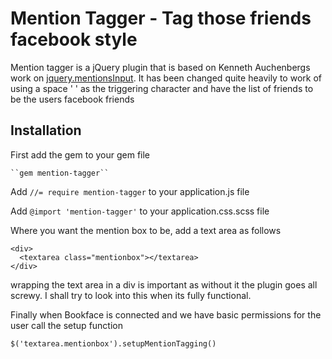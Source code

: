 # Mention Tagger - Tag those friends facebook style

Mention tagger is a jQuery plugin that is based on Kenneth Auchenbergs work on [jquery.mentionsInput](http://podio.github.com/jquery-mentions-input/). It has been changed quite heavily to work of using a space ' ' as the triggering character and have the list of friends to be the users facebook friends

## Installation

First add the gem to your gem file

    ``gem mention-tagger``
    
Add ``//= require mention-tagger`` to your application.js file

Add ``@import 'mention-tagger'`` to your application.css.scss file 

Where you want the mention box to be, add a text area as follows

    <div>
      <textarea class="mentionbox"></textarea>
    </div>
    
wrapping the text area in a div is important as without it the plugin goes all screwy. I shall try to look into this when its fully functional.

Finally when Bookface is connected and we have basic permissions for the user call the setup function

    $('textarea.mentionbox').setupMentionTagging()
    
